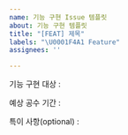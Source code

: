 ```yaml
---
name: 기능 구현 Issue 템플릿
about: 기능 구현 템플릿
title: "[FEAT] 제목"
labels: "\U0001F4A1 Feature"
assignees: ''

---
```


기능 구현 대상 : 

예상 공수 기간 : 

특이 사항(optional) :
